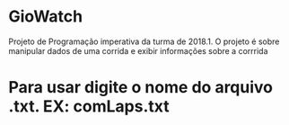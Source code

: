 # GioWatch
Projeto de Programação imperativa da turma de 2018.1. O projeto é sobre manipular dados de uma corrida e exibir informações sobre a corrrida
# Para usar digite o nome do arquivo .txt. EX: comLaps.txt
